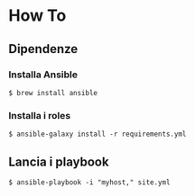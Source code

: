 # How To

## Dipendenze

### Installa Ansible

```
$ brew install ansible
```

### Installa i roles

```
$ ansible-galaxy install -r requirements.yml
```

## Lancia i playbook

```
$ ansible-playbook -i "myhost," site.yml
```
